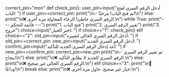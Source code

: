 correct_pin="mon"
def check_pin():
    user_pin=input("أدخل الرقم السري لفتح الباب: ")
    if user_pin==correct_pin:
        print("\n✅ تم فتح الباب! مرحبًا!\n")
    else:
        print("\n❌ الرقم السري خاطئ! الرجاء المحاولة مرة أخرى.\n")
while True:
    print("--- قائمة التحكم ---")
    print("1. فتح الباب")
    print("2. تغيير الرقم السري")
    print("3. خروج")
    choice=input("اختر الخيار: ")
    if choice=="1":
        check_pin()
    elif choice=="2":
        old_pin=input("أدخل الرقم السري الحالي لتغييره: ")
        if old_pin==correct_pin:
            new_pin=input("أدخل الرقم السري الجديد: ")
            confirm_pin=input("أعد إدخال الرقم السري الجديد للتأكيد: ")
            if new_pin==confirm_pin:
                correct_pin=new_pin
                print("\n✅ تم تغيير الرقم السري بنجاح!\n")
            else:
                print("\n❌ الرقم السري الجديد لا يطابق التأكيد.\n")
        else:
            print("\n❌ الرقم السري الحالي غير صحيح.\n")
    elif choice=="3":
        print("\n👋 وداعًا!\n")
        break
    else:
        print("\n❌ خيار غير صحيح. حاول مرة أخرى.\n")

